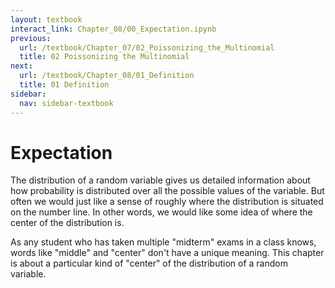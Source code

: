 ```yaml
---
layout: textbook
interact_link: Chapter_08/00_Expectation.ipynb
previous:
  url: /textbook/Chapter_07/02_Poissonizing_the_Multinomial
  title: 02 Poissonizing the Multinomial
next:
  url: /textbook/Chapter_08/01_Definition
  title: 01 Definition
sidebar:
  nav: sidebar-textbook
---
```


# Expectation #

The distribution of a random variable gives us detailed information about how probability is distributed over all the possible values of the variable. But often we would just like a sense of roughly where the distribution is situated on the number line. In other words, we would like some idea of where the center of the distribution is.

As any student who has taken multiple "midterm" exams in a class knows, words like "middle" and "center" don't have a unique meaning. This chapter is about a particular kind of "center" of the distribution of a random variable.
